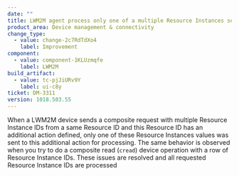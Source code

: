 ```yaml
---
date: ""
title: LWM2M agent process only one of a multiple Resource Instances sent in a row
product_area: Device management & connectivity
change_type:
  - value: change-2c7RdTdXo4
    label: Improvement
component:
  - value: component-1KLUzmqfe
    label: LWM2M
build_artifact:
  - value: tc-pjJiURv9Y
    label: ui-c8y
ticket: DM-3311
version: 1018.503.55
---
```

When a LWM2M device sends a composite request with multiple Resource Instance IDs from a same Resource ID and this Resource ID has an additional action defined, only one of these Resource Instances values was sent to this additional action for processing. The same behavior is observed when you try to do a composite read (`cread`) device operation with a row of Resource Instance IDs. These issues are resolved and all requested Resource Instance IDs are processed